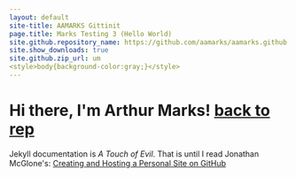 ```yaml
---
layout: default
site-title: AAMARKS Gittinit
page.title: Marks Testing 3 (Hello World)
site.github.repository_name: https://github.com/aamarks/aamarks.github.io
site.show_downloads: true
site.github.zip_url: um
<style>body{background-color:gray;}</style>
---
```


# Hi there, I'm Arthur Marks! <a href="https://github.com/aamarks/aamarks.github.io" class="btn">back to rep</a>

Jekyll documentation is *A Touch of Evil*. That is until I read Jonathan 
McGlone's: [Creating and Hosting a Personal Site on GitHub](http://jmcglone.com/guides/github-pages/)
